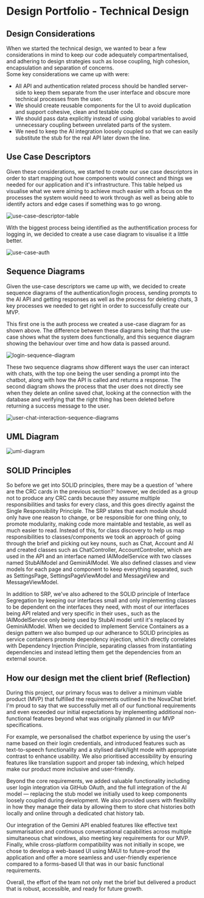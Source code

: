 # Design Portfolio - Technical Design

## Design Considerations
When we started the technical design, we wanted to bear a few considerations in mind to keep our code adequately compartmentalised, and adhering to design strategies such as loose coupling, high cohesion, encapsulation and separation of concerns.\
Some key considerations we came up with were:
- All API and authentication related process should be handled server-side to keep them separate from the user interface and obscure more technical processes from the user.
- We should create reusable components for the UI to avoid duplication and support cohesive, clean and testable code.
- We should pass data explicitly instead of using global variables to avoid unnecessary coupling between unrelated parts of the system.
- We need to keep the AI integration loosely coupled so that we can easily substitute the stub for the real API later down the line.

## Use Case Descriptors
Given these considerations, we started to create our use case descriptors in order to start mapping out how components would connect and things we needed for our application and it's infrastructure. This table helped us visualise what we were aiming to achieve much easier with a focus on the processes the system would need to work through as well as being able to identify actors and edge cases if something was to go wrong.

![use-case-descriptor-table](diagrams/use-case-descriptors.png)

With the biggest process being identified as the authentification process for logging in, we decided to create a use case diagram to visualise it a little better.

![use-case-auth](diagrams/use-case.drawio.png)

## Sequence Diagrams
Given the use-case descriptors we came up with, we decided to create sequence diagrams of the authentication/login process, sending prompts to the AI API and getting responses as well as the process for deleting chats, 3 key processes we needed to get right in order to successfully create our MVP.

This first one is the auth process we created a use-case diagram for as shown above. The difference between these diagrams being that the use-case shows what the system does functionally, and this sequence diagram showing the behaviour over time and how data is passed around.

![login-sequence-diagram](diagrams/login-sequence.png)

These two sequence diagrams show different ways the user can interact with chats, with the top one being the user sending a prompt into the chatbot, along with how the API is called and returns a response. The second diagram shows the process that the user does not directly see when they delete an online saved chat, looking at the connection with the database and verifying that the right thing has been deleted before returning a success message to the user.

![user-chat-interaction-sequence-diagrams](diagrams/user-chat-interaction-sequence.png)

## UML Diagram

![uml-diagram](diagrams/UML-diagram.png) 

## SOLID Principles
So before we get into SOLID principles, there may be a question of 'where are the CRC cards in the previous section?' however, we decided as a group not to produce any CRC cards because they assume multiple responsibilities and tasks for every class, and this goes directly against the Single Responsibility Principle. The SRP states that each module should only have one reason to change, or be responsible for one thing only, to promote modularity, making code more maintable and testable, as well as much easier to read. Instead of this, for class discovery to help us map responsibilities to classes/components we took an approach of going through the brief and picking out key nouns, such as Chat, Account and AI and created classes such as ChatController, AccountController, which are used in the API and an interface named IAIModelService with two classes named StubAIModel and GeminiAIModel. We also defined classes and view models for each page and component to keep everything separated, such as SettingsPage, SettingsPageViewModel and MessageView and MessageViewModel.

In addition to SRP, we've also adhered to the SOLID principle of Interface Segregation by keeping our interfaces small and only implementing classes to be dependent on the interfaces they need, with most of our interfaces being API related and very specific in their uses., such as the IAIModelService only being used by StubAI model until it's replaced by GeminiAIModel. When we decided to implement Service Containers as a design pattern we also bumped up our adherance to SOLID principles as service containers promote dependency injection, which directly correlates with Dependency Injection Principle, separating classes from instantiating dependencies and instead letting them get the dependencies from an external source.

## How our design met the client brief (Reflection)

During this project, our primary focus was to deliver a minimum viable product (MVP) that fulfilled the requirements outlined in the NovaChat brief. I'm proud to say that we successfully met all of our functional requirements and even exceeded our initial expectations by implementing additional non-functional features beyond what was originally planned in our MVP specifications.

For example, we personalised the chatbot experience by using the user's name based on their login credentials, and introduced features such as text-to-speech functionality and a stylised dark/light mode with appropriate contrast to enhance usability. We also prioritised accessibility by ensuring features like translation support and proper tab indexing, which helped make our product more inclusive and user-friendly.

Beyond the core requirements, we added valuable functionality including user login integration via GitHub OAuth, and the full integration of the AI model — replacing the stub model we initially used to keep components loosely coupled during development. We also provided users with flexibility in how they manage their data by allowing them to store chat histories both locally and online through a dedicated chat history tab.

Our integration of the Gemini API enabled features like effective text summarisation and continuous conversational capabilities across multiple simultaneous chat windows, also meeting key requirements for our MVP. Finally, while cross-platform compatibility was not initially in scope, we chose to develop a web-based UI using MAUI to future-proof the application and offer a more seamless and user-friendly experience compared to a forms-based UI that was in our basic functional requirements.

Overall, the effort of the team not only met the brief but delivered a product that is robust, accessible, and ready for future growth.
